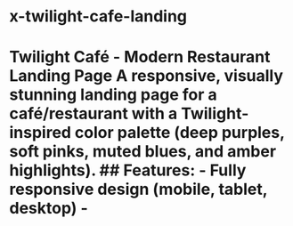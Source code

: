 # x-twilight-cafe-landing
# Twilight Café - Modern Restaurant Landing Page  A responsive, visually stunning landing page for a café/restaurant with a Twilight-inspired color palette (deep purples, soft pinks, muted blues, and amber highlights).   ## Features: - Fully responsive design (mobile, tablet, desktop) - 
